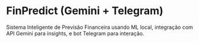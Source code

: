# FinPredict (Gemini + Telegram)

Sistema Inteligente de Previsão Financeira usando ML local, integração com API Gemini para insights, e bot Telegram para interação.